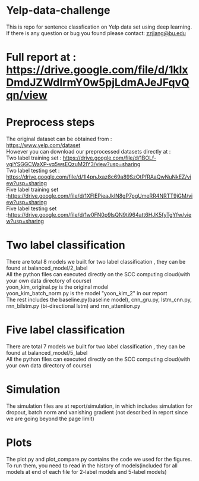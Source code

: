 # Yelp-data-challenge
This is repo for sentence classfication on Yelp data set using deep learning. <br/>
If there is any question or bug you found please contact: zzjiang@bu.edu
# Full report at : https://drive.google.com/file/d/1kIxDmdJZWdIrmY0w5pjLdmAJeJFqvQqn/view
# Preprocess steps
The original dataset can be obtained from : <br/>
https://www.yelp.com/dataset <br/>
However you can download our preprocessed datasets directly at : <br/>
Two label training set : https://drive.google.com/file/d/1BOLf-vgiYSGGCWaXP-vq5wsEQzuM2lY3/view?usp=sharing <br/>
Two label testing set : https://drive.google.com/file/d/1I4pnJxaz8c69a89SzOtPfRAaQwNuNkEZ/view?usp=sharing <br/>
Five label training set :https://drive.google.com/file/d/1XFlEPieaJklN8gP7pgUmeRR4NRTT9jGM/view?usp=sharing <br/>
Five label testing set :https://drive.google.com/file/d/1w0FN0p9lsQN9ti964att6HJK5fyTgYfw/view?usp=sharing <br/>

# Two label classification 
There are total 8 models we built for two label classification , they can be found at balanced_model/2_label <br/>
All the python files can executed directly on the SCC computing cloud(with your own data directory of course) <br/>
yoon_kim_original.py is the original model <br/>
yoon_kim_batch_norm.py is the model "yoon_kim_2" in our report <br/>
The rest includes the baseline.py(baseline model), cnn_gru.py, lstm_cnn.py, rnn_bilstm.py (bi-directional lstm) and rnn_attention.py <br/>

# Five label classification 
There are total 7 models we built for two label classification , they can be found at balanced_model/5_label <br/>
All the python files can executed directly on the SCC computing cloud(with your own data directory of course) <br/>
# Simulation
The simulation files are at report/simulation, in which includes simulation for dropout, batch norm and vanishing gradient (not described in report since we are going beyond the page limit)
# Plots
The plot.py and plot_compare.py contains the code we used for the figures. To run them, you need to read in  the history of models(included for all models at end of each file for 2-label models and 5-label models) 

